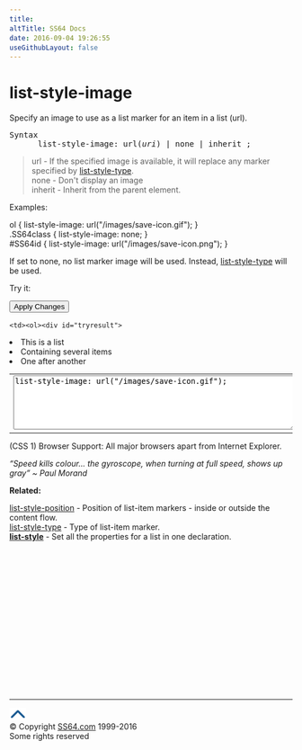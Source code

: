 ```yaml
---
title:
altTitle: SS64 Docs
date: 2016-09-04 19:26:55
useGithubLayout: false
---
```

<!-- #BeginLibraryItem "/Library/head_css.lbi" --><!-- #EndLibraryItem --><h1>list-style-image</h1>
<p> Specify an image to use as a list marker for an item in a list (<span class="code">url</span>). </p>
<pre>Syntax
      list-style-image: url(<i>uri</i>) | none | inherit ;</pre>
<blockquote>
<p><span class="code">url</span> - If the specified image is available, it will replace any marker specified by <a href="list-style-type.html">list-style-type</a>.<br>
<span class="code">none</span> - Don't display an image<br>
<span class="code">inherit</span> - Inherit from the parent element.</p>
</blockquote>
<p>Examples:</p>
<p><span class="code">ol { list-style-image: url("/images/save-icon.gif"); }<br>
  .SS64class { list-style-image: none; }<br>
  #SS64id { list-style-image: url("/images/save-icon.png"); }</span></p>
<p>If set to <span class="code">none</span>, no list marker image will be used. Instead, <a href="list-style-type.html">list-style-type</a>  will be used.</p>
<p>Try it:</p><input type="button" onclick="ApplyStyle()" value="Apply Changes">
<table>
  <tbody><tr>
    <td><textarea name="tryit" id="trycode" cols="60" rows="6" wrap="VIRTUAL" onfocus="this.style.background='#fff';" onblur="this.style.background='#eee';" tabindex="1">list-style-image: url("/images/save-icon.gif");</textarea></td>

    <td><ol><div id="tryresult">
<li>This is a list</li>
      <li>Containing  several items</li>
      <li> One after another</li>
    </div></ol></td>
  </tr>
</tbody></table>

<p>(CSS 1) Browser Support: All major browsers apart from Internet Explorer.</p>
<p class="quote"><i>“Speed kills colour... the gyroscope, when turning at full speed, shows up gray” ~ Paul Morand</i></p>
<p><b>Related:</b></p>
<p><a href="list-style-position.html">list-style-position</a> - Position of list-item markers - inside or outside the content flow.<br>
<a href="list-style-type.html">list-style-type</a> - Type of list-item marker.<br>
<b><a href="list-style.html">list-style</a></b> - Set all the properties for a list in one declaration.</p><!-- #BeginLibraryItem "/Library/foot_css.lbi" --><p>
<!-- CSS -->
<ins class="adsbygoogle" style="display:inline-block;width:300px;height:250px" data-ad-client="ca-pub-6140977852749469" data-ad-slot="2739097502"></ins>
<script>
(adsbygoogle = window.adsbygoogle || []).push({});
</script></p>
<hr>
<div id="bl" class="footer"><a href="list-style-image.html#"><img src="../images/top.png" width="30" height="22" alt="Back to the Top"></a></div>
<div id="br" class="footer, tagline">© Copyright <a href="http://ss64.com/">SS64.com</a> 1999-2016<br>
Some rights reserved</div><!-- #EndLibraryItem -->

